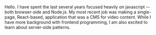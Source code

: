 Hello. I have spent the last several years focused heavily on javascript -- both browser-side and Node.js. My most recent job was making a single-page, React-based, application that was a CMS for video content. While I have more background with frontend programming, I am also excited to learn about server-side patterns. 

